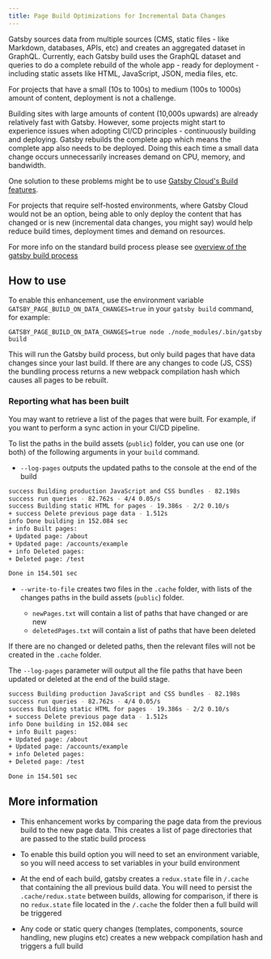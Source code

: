 ```yaml
---
title: Page Build Optimizations for Incremental Data Changes
---
```


Gatsby sources data from multiple sources (CMS, static files - like Markdown, databases, APIs, etc) and creates an aggregated dataset in GraphQL. Currently, each Gatsby build uses the GraphQL dataset and queries to do a complete rebuild of the whole app - ready for deployment - including static assets like HTML, JavaScript, JSON, media files, etc.

For projects that have a small (10s to 100s) to medium (100s to 1000s) amount of content, deployment is not a challenge.

Building sites with large amounts of content (10,000s upwards) are already relatively fast with Gatsby. However, some projects might start to experience issues when adopting CI/CD principles - continuously building and deploying. Gatsby rebuilds the complete app which means the complete app also needs to be deployed. Doing this each time a small data change occurs unnecessarily increases demand on CPU, memory, and bandwidth.

One solution to these problems might be to use [Gatsby Cloud's Build features](https://www.gatsbyjs.com/cloud/).

For projects that require self-hosted environments, where Gatsby Cloud would not be an option, being able to only deploy the content that has changed or is new (incremental data changes, you might say) would help reduce build times, deployment times and demand on resources.

For more info on the standard build process please see [overview of the gatsby build process](/docs/overview-of-the-gatsby-build-process/)

## How to use

To enable this enhancement, use the environment variable `GATSBY_PAGE_BUILD_ON_DATA_CHANGES=true` in your `gatsby build` command, for example:

`GATSBY_PAGE_BUILD_ON_DATA_CHANGES=true node ./node_modules/.bin/gatsby build`

This will run the Gatsby build process, but only build pages that have data changes since your last build. If there are any changes to code (JS, CSS) the bundling process returns a new webpack compilation hash which causes all pages to be rebuilt.

### Reporting what has been built

You may want to retrieve a list of the pages that were built. For example, if you want to perform a sync action in your CI/CD pipeline.

To list the paths in the build assets (`public`) folder, you can use one (or both) of the following arguments in your `build` command.

- `--log-pages` outputs the updated paths to the console at the end of the build

```bash
success Building production JavaScript and CSS bundles - 82.198s
success run queries - 82.762s - 4/4 0.05/s
success Building static HTML for pages - 19.386s - 2/2 0.10/s
+ success Delete previous page data - 1.512s
info Done building in 152.084 sec
+ info Built pages:
+ Updated page: /about
+ Updated page: /accounts/example
+ info Deleted pages:
+ Deleted page: /test

Done in 154.501 sec
```

- `--write-to-file` creates two files in the `.cache` folder, with lists of the changes paths in the build assets (`public`) folder.

  - `newPages.txt` will contain a list of paths that have changed or are new
  - `deletedPages.txt` will contain a list of paths that have been deleted

If there are no changed or deleted paths, then the relevant files will not be created in the `.cache` folder.

The `--log-pages` parameter will output all the file paths that have been updated or deleted at the end of the build stage.

```bash
success Building production JavaScript and CSS bundles - 82.198s
success run queries - 82.762s - 4/4 0.05/s
success Building static HTML for pages - 19.386s - 2/2 0.10/s
+ success Delete previous page data - 1.512s
info Done building in 152.084 sec
+ info Built pages:
+ Updated page: /about
+ Updated page: /accounts/example
+ info Deleted pages:
+ Deleted page: /test

Done in 154.501 sec
```

## More information

- This enhancement works by comparing the page data from the previous build to the new page data. This creates a list of page directories that are passed to the static build process

- To enable this build option you will need to set an environment variable, so you will need access to set variables in your build environment

- At the end of each build, gatsby creates a `redux.state` file in `/.cache` that containing the all previous build data. You will need to persist the `.cache/redux.state` between builds, allowing for comparison, if there is no `redux.state` file located in the `/.cache` the folder then a full build will be triggered

- Any code or static query changes (templates, components, source handling, new plugins etc) creates a new webpack compilation hash and triggers a full build
